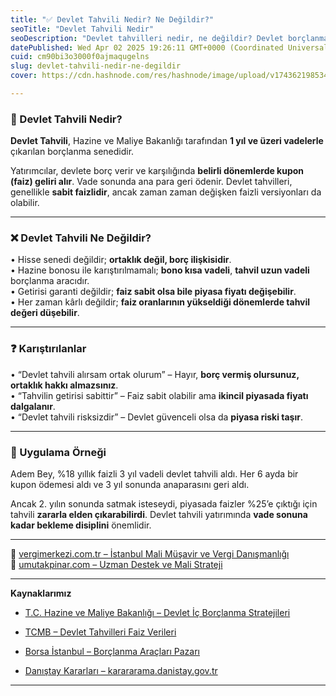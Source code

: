 ```yaml
---
title: "✅ Devlet Tahvili Nedir? Ne Değildir?"
seoTitle: "Devlet Tahvili Nedir"
seoDescription: "Devlet tahvilleri nedir, ne değildir? Devlet borçlanma senetleri ile ilgili doğru bilgileri ve yanlış anlamaları burada keşfedin"
datePublished: Wed Apr 02 2025 19:26:11 GMT+0000 (Coordinated Universal Time)
cuid: cm90bi3o3000f0ajmaqugelns
slug: devlet-tahvili-nedir-ne-degildir
cover: https://cdn.hashnode.com/res/hashnode/image/upload/v1743621985344/a4031f23-f24e-48f5-80e4-5c0e4a46a876.webp

---
```


### 🔹 Devlet Tahvili Nedir?

**Devlet Tahvili**, Hazine ve Maliye Bakanlığı tarafından **1 yıl ve üzeri vadelerle** çıkarılan borçlanma senedidir.

Yatırımcılar, devlete borç verir ve karşılığında **belirli dönemlerde kupon (faiz) geliri alır**. Vade sonunda ana para geri ödenir. Devlet tahvilleri, genellikle **sabit faizlidir**, ancak zaman zaman değişken faizli versiyonları da olabilir.

---

### ❌ Devlet Tahvili Ne Değildir?

• Hisse senedi değildir; **ortaklık değil, borç ilişkisidir**.  
• Hazine bonosu ile karıştırılmamalı; **bono kısa vadeli**, **tahvil uzun vadeli** borçlanma aracıdır.  
• Getirisi garanti değildir; **faiz sabit olsa bile piyasa fiyatı değişebilir**.  
• Her zaman kârlı değildir; **faiz oranlarının yükseldiği dönemlerde tahvil değeri düşebilir**.

---

### ❓ Karıştırılanlar

• “Devlet tahvili alırsam ortak olurum” – Hayır, **borç vermiş olursunuz, ortaklık hakkı almazsınız**.  
• “Tahvilin getirisi sabittir” – Faiz sabit olabilir ama **ikincil piyasada fiyatı dalgalanır**.  
• “Devlet tahvili risksizdir” – Devlet güvenceli olsa da **piyasa riski taşır**.

---

### 🧠 Uygulama Örneği

Adem Bey, %18 yıllık faizli 3 yıl vadeli devlet tahvili aldı. Her 6 ayda bir kupon ödemesi aldı ve 3 yıl sonunda anaparasını geri aldı.

Ancak 2. yılın sonunda satmak isteseydi, piyasada faizler %25’e çıktığı için tahvili **zararla elden çıkarabilirdi**. Devlet tahvili yatırımında **vade sonuna kadar bekleme disiplini** önemlidir.

---

📎 [vergimerkezi.com.tr – İstanbul Mali Müşavir ve Vergi Danışmanlığı](https://vergimerkezi.com.tr)  
📎 [umutakpinar.com – Uzman Destek ve Mali Strateji](https://umutakpinar.com)

---

**Kaynaklarımız**

* [T.C. Hazine ve Maliye Bakanlığı – Devlet İç Borçlanma Stratejileri](https://ms.hmb.gov.tr/uploads/2024/12/Tr01-Ocak-Mart-2025-Ic-Borclanma-Stratejisi.pdf)
    
* [TCMB – Devlet Tahvilleri Faiz Verileri](https://www.tcmb.gov.tr/wps/wcm/connect/tr/tcmb+tr/main+menu/istatistikler/piyasa+verileri)
    
* [Borsa İstanbul – Borçlanma Araçları Pazarı](https://www.borsaistanbul.com/tr/sayfa/343)
    
* [Danıştay Kararları – karararama.danistay.gov.tr](https://karararama.danistay.gov.tr/)
    

---